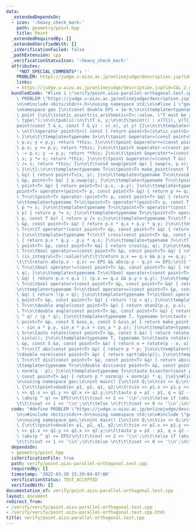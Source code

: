 ```yaml
---
data:
  _extendedDependsOn:
  - icon: ':heavy_check_mark:'
    path: geometry/point.hpp
    title: Point
  _extendedRequiredBy: []
  _extendedVerifiedWith: []
  _isVerificationFailed: false
  _pathExtension: cpp
  _verificationStatusIcon: ':heavy_check_mark:'
  attributes:
    '*NOT_SPECIAL_COMMENTS*': ''
    PROBLEM: https://judge.u-aizu.ac.jp/onlinejudge/description.jsp?id=CGL_2_A
    links:
    - https://judge.u-aizu.ac.jp/onlinejudge/description.jsp?id=CGL_2_A
  bundledCode: "#line 1 \"verify/point.aizu-parallel-orthagonal.test.cpp\"\n#define\
    \ PROBLEM \"https://judge.u-aizu.ac.jp/onlinejudge/description.jsp?id=CGL_2_A\"\
    \n\n#include <bits/stdc++.h>\nusing namespace std;\n\n#line 1 \"geometry/point.hpp\"\
    \nnamespace geo {\n\tconst double EPS = 1e-9;\n\n\ttemplate<typename T>\n\tclass\
    \ point {\n\t\tstatic_assert(is_arithmetic<T>::value, \"T must be an arithmetic\
    \ type\");\n\n\tpublic:\n\t\tT x, y;\n\n\t\tpoint() : x(T{}), y(T{}) {}\n\n\t\t\
    point(const T &_x, const T &_y) : x(_x), y(_y) {}\n\n\t\ttemplate<typename S>\
    \ \n\t\toperator point<S>() const { return point<S>(static_cast<S>(x), static_cast<S>(y));\
    \ }\n\n\t\ttemplate<typename S>\n\t\tpoint &operator=(const point<S> &p) { x =\
    \ p.x; y = p.y; return *this; }\n\n\t\tpoint &operator+=(const point &p) { x +=\
    \ p.x; y += p.y; return *this; }\n\n\t\tpoint &operator-=(const point &p) { x\
    \ -= p.x; y -= p.y; return *this; }\n\n\t\tpoint &operator*=(const T &s) { x *=\
    \ s; y *= s; return *this; }\n\n\t\tpoint &operator/=(const T &s) { x /= s; y\
    \ /= s; return *this; }\n\n\t\tvoid swap(point &p) { swap(x, p.x); swap(y, p.y);\
    \ }\n\t};\n\n\ttemplate<typename T>\n\tpoint<T> make_point(const T &x, const T\
    \ &y) { return point<T>(x, y); }\n\n\ttemplate<typename T>\n\tvoid swap(point<T>\
    \ &p, point<T> &q) { p.swap(q); }\n\n\ttemplate<typename T>\n\tpoint<T> operator-(const\
    \ point<T> &p) { return point<T>(-p.x, -p.y); }\n\n\ttemplate<typename T>\n\t\
    point<T> operator+(point<T> p, const point<T> &q) { return p += q; }\n\n\ttemplate<typename\
    \ T>\n\tpoint<T> operator-(point<T> p, const point<T> &q) { return p -= q; }\n\
    \n\ttemplate<typename T>\n\tpoint<T> operator*(point<T> p, const T &s) { return\
    \ p *= s; }\n\n\ttemplate<typename T>\n\tpoint<T> operator*(const T &s, point<T>\
    \ p) { return p *= s; }\n\n\ttemplate<typename T>\n\tpoint<T> operator/(point<T>\
    \ p, const T &s) { return p /= s;}\n\n\ttemplate<typename T>\n\tT dot(const point<T>\
    \ &p, const point<T> &q) { return p.x * q.x + p.y * q.y; }\n\n\ttemplate<typename\
    \ T>\n\tT operator*(const point<T> &p, const point<T> &q) { return dot(p, q);\
    \ }\n\n\ttemplate<typename T>\n\tT cross(const point<T> &p, const point<T> &q)\
    \ { return p.x * q.y - p.y * q.x; }\n\n\ttemplate<typename T>\n\tT operator^(const\
    \ point<T> &p, const point<T> &q) { return cross(p, q); }\n\n\ttemplate<typename\
    \ T>\n\tbool operator==(const point<T> &p, const point<T> &q) { \n\t\tif constexpr\
    \ (is_integral<T>::value)\n\t\t\treturn p.x == q.x && p.y == q.y; \n\t\telse \n\
    \t\t\treturn abs(p.x - q.x) <= EPS && abs(p.y - q.y) <= EPS;\n\t} \n\n\ttemplate<typename\
    \ T>\n\tbool operator!=(const point<T> &p, const point<T> &q) { return !(p ==\
    \ q); }\n\n\ttemplate<typename T>\n\tbool operator<(const point<T> &p, const point<T>\
    \ &q) { return p.x < q.x || (p.x == q.x && p.y < q.y); }\n\n\ttemplate<typename\
    \ T>\n\tbool operator>(const point<T> &p, const point<T> &q) { return q < p; }\n\
    \n\ttemplate<typename T>\n\tbool operator<=(const point<T> &p, const point<T>\
    \ &q) { return !(p > q); }\n\n\ttemplate<typename T>\n\tbool operator>=(const\
    \ point<T> &p, const point<T> &q) { return !(p < q); }\n\n\ttemplate<typename\
    \ T>\n\tdouble angle(const point<T> &p) { return atan2(p.y, p.x); }\n\n\ttemplate<typename\
    \ T>\n\tdouble angle(const point<T> &p, const point<T> &q) { return static_cast<double>(p\
    \ ^ q) / (p * q); }\n\n\ttemplate<typename T, typename S>\n\tauto rotate(const\
    \ point<T> &p, const S &cos_a, const S &sin_a) { return make_point(cos_a * p.x\
    \ - sin_a * p.y, sin_a * p.x + cos_a * p.y); }\n\n\ttemplate<typename T, typename\
    \ S>\n\tauto rotate(const point<T> &p, const S &a) { return rotate(p, cos(a),\
    \ sin(a)); }\n\n\ttemplate<typename T, typename S>\n\tauto rotate(const point<T>\
    \ &p, const S &a, const point<T> &o) { return o + rotate(p - o, a); }\n\n\ttemplate<typename\
    \ T>\n\tT abs(const point<T> &p) { return p * p; }\n\n\ttemplate<typename T>\n\
    \tdouble norm(const point<T> &p) { return sqrt(abs(p)); }\n\n\ttemplate<typename\
    \ T>\n\tT dis2(const point<T> &p, const point<T> &q) { return abs(q - p); }\n\n\
    \ttemplate<typename T>\n\tdouble dis(const point<T> &p, const point<T> &q) { return\
    \ norm(q - p); }\n\n\ttemplate<typename T>\n\tauto bisector(const point<T> &p,\
    \ const point<T> &q) { return p * norm(q) + norm(p) * q; }\n}\n#line 7 \"verify/point.aizu-parallel-orthagonal.test.cpp\"\
    \n\nusing namespace geo;\n\nint main() {\n\tint Q;\n\tcin >> Q;\n\twhile (Q--)\
    \ {\n\t\tpoint<double> p1, p2, q1, q2;\n\t\tcin >> p1.x >> p1.y >> p2.x >> p2.y\
    \ >> q1.x >> q1.y >> q2.x >> q2.y;\n\t\tauto p = p2 - p1, q = q2 - q1;\n\t\tif\
    \ (abs(p ^ q) <= EPS)\n\t\t\tcout << 2 << '\\n';\n\t\telse if (abs(p * q) <= EPS)\n\
    \t\t\tcout << 1 << '\\n';\n\t\telse \n\t\t\tcout << 0 << '\\n';\n\t}\n}\n"
  code: "#define PROBLEM \"https://judge.u-aizu.ac.jp/onlinejudge/description.jsp?id=CGL_2_A\"\
    \n\n#include <bits/stdc++.h>\nusing namespace std;\n\n#include \"geometry/point.hpp\"\
    \n\nusing namespace geo;\n\nint main() {\n\tint Q;\n\tcin >> Q;\n\twhile (Q--)\
    \ {\n\t\tpoint<double> p1, p2, q1, q2;\n\t\tcin >> p1.x >> p1.y >> p2.x >> p2.y\
    \ >> q1.x >> q1.y >> q2.x >> q2.y;\n\t\tauto p = p2 - p1, q = q2 - q1;\n\t\tif\
    \ (abs(p ^ q) <= EPS)\n\t\t\tcout << 2 << '\\n';\n\t\telse if (abs(p * q) <= EPS)\n\
    \t\t\tcout << 1 << '\\n';\n\t\telse \n\t\t\tcout << 0 << '\\n';\n\t}\n}"
  dependsOn:
  - geometry/point.hpp
  isVerificationFile: true
  path: verify/point.aizu-parallel-orthagonal.test.cpp
  requiredBy: []
  timestamp: '2022-03-30 15:29:04-07:00'
  verificationStatus: TEST_ACCEPTED
  verifiedWith: []
documentation_of: verify/point.aizu-parallel-orthagonal.test.cpp
layout: document
redirect_from:
- /verify/verify/point.aizu-parallel-orthagonal.test.cpp
- /verify/verify/point.aizu-parallel-orthagonal.test.cpp.html
title: verify/point.aizu-parallel-orthagonal.test.cpp
---
```

